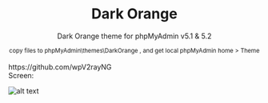 <div align="center">
  <h1>Dark Orange</h1>
  <p>
   Dark Orange theme for phpMyAdmin v5.1 & 5.2
  </p>
     <small>copy files to phpMyAdmin\themes\DarkOrange , and get local phpMyAdmin home > Theme </small>
</div>
<br>
https://github.com/wpV2rayNG
<br>
Screen:

![alt text](https://raw.githubusercontent.com/abolfazlrvn/phpMyAdmin_DarkOrange/main/screen.png)

